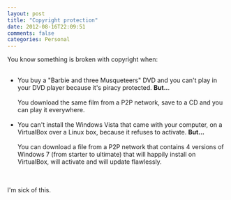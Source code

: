 ```yaml
---
layout: post
title: "Copyright protection"
date: 2012-08-16T22:09:51
comments: false
categories: Personal
---
```


You know something is broken with copyright when:
<br /><br />

<ul><li>You buy a "Barbie and three Musqueteers" DVD and you can't play in your DVD player because it's piracy protected. <span style="font-weight: bold;">But..</span>.
<br /><br />
You download the same film from a P2P network, save to a CD and you can play it everywhere.</li><br /><li>You can't install the Windows Vista that came with your computer, on a VirtualBox over a Linux box, because it refuses to activate. <span style="font-weight: bold;">But...</span>
<br /><br />
You can download a file from a P2P network that contains 4 versions of Windows 7 (from starter to ultimate) that will happily install on VirtualBox, will activate and will update flawlessly.</li></ul>
<br /><br />
I'm sick of this.
